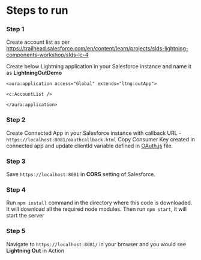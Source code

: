 # Steps to run
### Step 1
Create account list as per https://trailhead.salesforce.com/en/content/learn/projects/slds-lightning-components-workshop/slds-lc-4

Create below Lightning application in your Salesforce instance and name it as **LightningOutDemo**

`<aura:application access="Global" extends="ltng:outApp">`

`<c:AccountList />`

`</aura:application>`

### Step 2
Create Connected App in your Salesforce instance with callback URL - `https://localhost:8081/oauthcallback.html`
Copy Consumer Key created in connected app and update clientId variable defined in [OAuth.js](/Lightning-Out-Demo/blob/master/client/js/OAuth.js) file.

### Step 3 
Save `https://localhost:8081` in **CORS** setting of Salesforce.

### Step 4
Run `npm install` command in the directory where this code is downloaded. It will download all the required node modules.
Then run `npm start`, it will start the server

### Step 5
Navigate to `https://localhost:8081/` in your browser and you would see **Lightning Out** in Action
